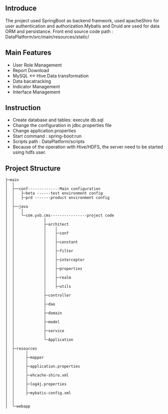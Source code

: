 Introduce
-----------------------------------
The project used SpringBoot as backend framwork, used apacheShiro for user authentication and authorization.Mybatis and Druid are used for data ORM and persistance.
Front end source code path : DataPlatform/src/main/resources/static/  

Main Features
-----------------------------------

* User Role Management
* Report Download
* MySQL <-> Hive Data transformation
* Data bacatracking
* Indicator Management
* Interface Management


Instruction
-----------------------------------

* Create database and tables: execute db.sql
* Change the configuration in jdbc.properties file
* Change application.properties 
* Start command : spring-boot:run 
* Scripts path : DataPlatform/scripts
* Because of the operation with Hive/HDFS, the server need to be started using hdfs user. 


Project Structure
-----------------------------------
```
├─main
│  │
│  ├──conf--------------Main configuration
│  │   ├─beta ------test environment config
│  │   ├─prd -------product environment config
│  │
│  ├──java
│  │   │
│  │   └─com.yxb.cms----------------project code
│  │             │
│  │             ├─architect
│  │             │    │
│  │             │    ├─conf
│  │             │    │
│  │             │    ├─constant
│  │             │    │
│  │             │    ├─filter
│  │             │    │
│  │             │    ├─interceptor
│  │             │    │
│  │             │    ├─properties
│  │             │    │
│  │             │    ├─realm
│  │             │    │
│  │             │    ├─utils
│  │             │
│  │             ├─controller
│  │             │
│  │             ├─dao
│  │             │
│  │             ├─domain
│  │             │
│  │             ├─model
│  │             │
│  │             ├─service
│  │             │
│  │             └─Application
│  │
│  ├─resources
│  │     │
│  │     ├─mapper
│  │     │
│  │     ├─application.properties
│  │     │
│  │     ├─ehcache-shiro.xml
│  │     │
│  │     ├─log4j.properties
│  │     │
│  │     ├─mybatis-config.xml
│  │
│  │
│  └─webapp


```
